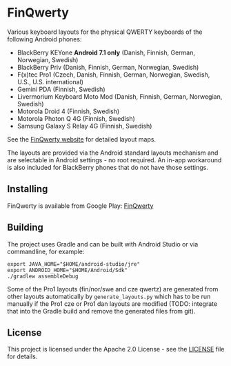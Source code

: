 # FinQwerty

Various keyboard layouts for the physical QWERTY keyboards of the following Android phones:

- BlackBerry KEYone **Android 7.1 only** (Danish, Finnish, German, Norwegian, Swedish)
- BlackBerry Priv (Danish, Finnish, German, Norwegian, Swedish)
- F(x)tec Pro1 (Czech, Danish, Finnish, German, Norwegian, Swedish, U.S., U.S. international)
- Gemini PDA (Finnish, Swedish)
- Livermorium Keyboard Moto Mod (Danish, Finnish, German, Norwegian, Swedish)
- Motorola Droid 4 (Finnish, Swedish)
- Motorola Photon Q 4G (Finnish, Swedish)
- Samsung Galaxy S Relay 4G (Finnish, Swedish)

See the [FinQwerty website](https://android.onse.fi/finqwerty/) for detailed layout maps.

The layouts are provided via the Android standard layouts mechanism and are selectable in Android settings - no root required.
An in-app workaround is also included for BlackBerry phones that do not have those settings.

## Installing

FinQwerty is available from Google Play: [FinQwerty](https://play.google.com/store/apps/details?id=fi.onse.qwerty.finnish)

## Building

The project uses Gradle and can be built with Android Studio or via commandline, for example:

```
export JAVA_HOME="$HOME/android-studio/jre"
export ANDROID_HOME="$HOME/Android/Sdk"
./gradlew assembleDebug
```

Some of the Pro1 layouts (fin/nor/swe and cze qwertz) are generated from other layouts automatically by `generate_layouts.py`
which has to be run manually if the Pro1 cze or Pro1 dan layouts are modified
(TODO: integrate that into the Gradle build and remove the generated files from git).

## License

This project is licensed under the Apache 2.0 License - see the [LICENSE](LICENSE) file for details.

